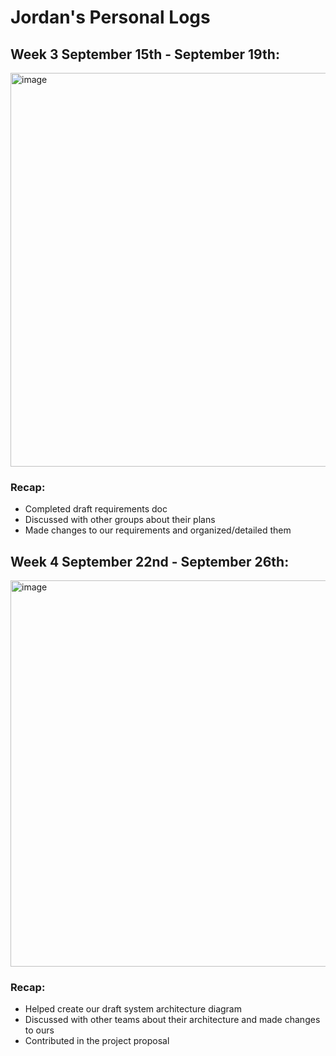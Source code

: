 # Jordan's Personal Logs
## Week 3 September 15th - September 19th:
<img width="1075" height="630" alt="image" src="https://github.com/user-attachments/assets/815d2703-ff05-4660-a1c8-ab080e4669ae" /></br>
### Recap:
- Completed draft requirements doc
- Discussed with other groups about their plans
- Made changes to our requirements and organized/detailed them
## Week 4 September 22nd - September 26th:
<img width="1060" height="618" alt="image" src="https://github.com/user-attachments/assets/f6904d7b-886c-44bf-956b-a6558f7a43ba" /></br>
### Recap:
- Helped create our draft system architecture diagram
- Discussed with other teams about their architecture and made changes to ours
- Contributed in the project proposal
